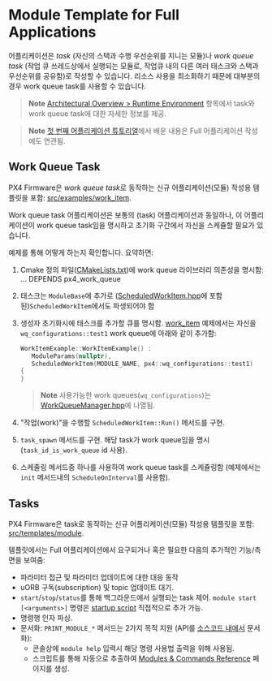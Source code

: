 # Module Template for Full Applications

어플리케이션은 *task* (자신의 스택과 수행 우선순위를 지니는 모듈)나 *work queue task* (작업 큐 쓰레드상에서 실행되는 모듈로, 작업큐 내의 다른 여러 태스크와 스택과 우선순위를 공유함)로 작성할 수 있습니다. 리소스 사용을 최소화하기 때문에 대부분의 경우 work queue task를 사용할 수 있습니다.

> **Note** [Architectural Overview > Runtime Environment](../concept/architecture.md#runtime-environment) 항목에서 task와 work queue task에 대한 자세한 정보를 제공.

<span></span>

> **Note** [첫 번째 어플리케이션 튜토리얼](../apps/hello_sky.md)에서 배운 내용은 Full 어플리케이션 작성에도 연관됨.

## Work Queue Task

PX4 Firmware은 *work queue task*로 동작하는 신규 어플리케이션(모듈) 작성용 템플릿을 포함: [src/examples/work_item](https://github.com/PX4/Firmware/tree/master/src/examples/work_item).

Work queue task 어플리케이션은 보통의 (task) 어플리케이션과 동일하나, 이 어플리케이션이 work queue task임을 명시하고 초기화 구간에서 자신을 스케쥴할 필요가 있습니다.

예제를 통해 어떻게 하는지 확인합니다. 요약하면:

1. Cmake 정의 파일([CMakeLists.txt](https://github.com/PX4/Firmware/blob/master/src/examples/work_item/CMakeLists.txt))에 work queue 라이브러리 의존성을 명시함: 
        ...
        DEPENDS
          px4_work_queue

2. 태스크는 `ModuleBase`에 추가로 ([ScheduledWorkItem.hpp](https://github.com/PX4/Firmware/blob/master/platforms/common/include/px4_platform_common/px4_work_queue/ScheduledWorkItem.hpp)에 포함된)`ScheduledWorkItem`에서도 파생되어야 함
3. 생성자 초기화시에 태스크를 추가할 큐를 명시함. [work_item](https://github.com/PX4/Firmware/blob/master/src/examples/work_item/WorkItemExample.cpp#L42) 예제에서는 자신을 `wq_configurations::test1` work queue에 아래와 같이 추가함:
    
    ```cpp
    WorkItemExample::WorkItemExample() :
       ModuleParams(nullptr),
       ScheduledWorkItem(MODULE_NAME, px4::wq_configurations::test1)
    {
    }
    ```
    
    > **Note** 사용가능한 work queues(`wq_configurations`)는 [WorkQueueManager.hpp](https://github.com/PX4/Firmware/blob/master/platforms/common/include/px4_platform_common/px4_work_queue/WorkQueueManager.hpp#L49)에 나열됨.

4. "작업(work)"을 수행할 `ScheduledWorkItem::Run()` 메서드를 구현.

5. `task_spawn` 메서드를 구현. 해당 task가 work queue임을 명시 (`task_id_is_work_queue` id 사용).
6. 스케줄링 메서드중 하나를 사용하여 work queue task를 스케쥴링함 (예제에서는 `init` 메서드내의 `ScheduleOnInterval`를 사용함).

## Tasks

PX4 Firmware은 task로 동작하는 신규 어플리케이션(모듈) 작성용 템플릿을 포함: [src/templates/module](https://github.com/PX4/Firmware/tree/master/src/templates/module).

템플릿에서는 Full 어플리케이션에서 요구되거나 혹은 필요한 다음의 추가적인 기능/측면을 보여줌:

- 파라미터 접근 및 파라미터 업데이트에 대한 대응 동작
- uORB 구독(subscription) 및 topic 업데이트 대기.
- `start`/`stop`/`status`를 통해 백그라운드에서 실행되는 task 제어. `module start [<arguments>]` 명령은 [startup script](../concept/system_startup.md) 직접적으로 추가 가능.
- 명령행 인자 파싱.
- 문서화: `PRINT_MODULE_*` 메서드는 2가지 목적 지원 (API를 [소스코드 내에서](https://github.com/PX4/Firmware/blob/v1.8.0/src/platforms/px4_module.h#L381) 문서화): 
    - 콘솔상에 `module help` 입력시 해당 명령 사용법 출력을 위해 사용됨.
    - 스크립트를 통해 자동으로 추출하여 [Modules & Commands Reference](../middleware/modules_main.md) 페이지를 생성.